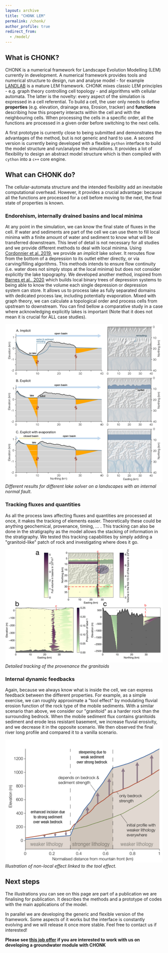```yaml
---
layout: archive
title: "CHONK LEM"
permalink: /chonk/
author_profile: true
redirect_from:
  - /model/
---
```


## What is CHONK?

CHONK is a numerical framework for Landscape Evolution Modelling (LEM) currently in development. A numerical framework provides tools and numerical structure to design, run and analyse model - for example [LANDLAB](https://esurf.copernicus.org/articles/8/379/2020/) is a mature LEM framework. CHONK mixes classic LEM principles - e.g. graph theory controlling cell topology - and algorithms with cellular automata. The latter is the novelty: every aspect of the simulation is expressed in a cell referential. To build a cell, the user only needs to define **properties** (e.g. elevation, drainage area, Erosion, tracker) and **functions** describing how this property interacts within the cell and with the neighbouring cells. When processing the cells in a specific order, all the functions are processed in a given order before switching to the next cells.

A first prototype is currently close to being submitted and demonstrates the advantages of the method, but is not generic and hard to use. A second version is currently being developed with a flexible `python` interface to build the model structure and run/analyse the simulations. It provides a lot of flexibility to design an abstract model structure which is then compiled with `cython` into a `c++` core engine. 


## What can CHONK do?

The cellular-automata structure and the intended flexibility add an inevitable computational overhead. However, it provides a crucial advantage: because all the functions are processed for a cell before moving to the next, the final state of properties is known.

### Endorehism, internally drained basins and local minima

At any point in the simulation, we can know the final state of fluxes in the cell. If water and sediments are part of the cell we can use them to fill local minima with a finite amount of water and sediment to know what will be transferred downstream. This level of detail is not necessary for all studies and we provide different methods to deal with local minima. Using [Cordonnier et al. 2019](https://esurf.copernicus.org/articles/7/549/2019/), we provide an _implicit_ lake solver. It reroutes flow from the bottom of a depression to its outlet either directly, or via carving/filling algorithms. This methods intends to ensure flow continuity (i.e. water does not simply stops at the local minima) but does not consider explicitly the lake topography. We developed another method, inspired from [Barnes et al., 2020](https://esurf.copernicus.org/articles/8/431/2020/) which builds local binary trees of depression systems to being able to know the volume each single depression or depression system can store. It allows us to process lake as fully separated domains with dedicated process law, including potentially evaporation. Mixed with graph theory, we can calculate a topological order and process cells from upstream to downstream. You can find bellow a comparative study in a case where acknowledging explicitly lakes is important (Note that it does not mean it is crucial for ALL case studies).


![alt text](/files/CHONK_figure_lake.jpg)
*Different results for different lake solver on a landscapes with an internal normal fault*.


### Tracking fluxes and quantities

As all the process laws affecting fluxes and quantities are processed at once, it makes the tracking of elements easier. Theoretically these could be anything geochemical, provenance, timing, ... . This tracking can also be done in the stratigraphy as the model allows the stacking of information in the stratigraphy. We tested this tracking capabilities by simply adding a "granitoid-like" patch of rock and investigating where does it go.


![alt text](/files/CHONK_figure_tracking.jpg)
*Detailed tracking of the provenance the granitoids*

### Internal dynamic feedbacks

Again, because we always know what is inside the cell, we can express feedback between the different properties. For example, as a simple exercise, we can roughly approximate a "tool effect" by modulating fluvial erosion function of the rock type of the mobile sediments. With a similar scenario than above, we consider our "granitoid" as a harder rock than the surrounding bedrock. When the mobile sediment flux contains granitoids sediment and erode less resistant basement, we increase fluvial erosivity, and we decrease it in the opposite scenario. We then observed the final river long profile and compared it to a vanilla scenario.

![alt text](/files/CHONK_figure_teffect.jpg)
*Illustration of non-local effect linked to the tool effect.* 


## Next steps

The illustrations you can see on this page are part of a publication we are finalising for publication. It describes the methods and a prototype of codes with the main applications of the model.

In parallel we are developing the generic and flexible version of the framework. Some aspects of it works but the interface is constantly evolving and we will release it once more stable. Feel free to contact us if interested!

**Please see [this job offer](https://www.gfz-potsdam.de/karriere/stellenangebote/job-detail/6131) if you are interested to work with us on developing a groundwater module with CHONK**
































<!-- end of file -->
